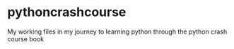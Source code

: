 # pythoncrashcourse
 My working files in my journey to learning python through the python crash course book

